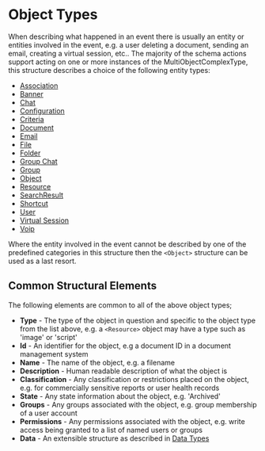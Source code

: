 # Object Types
When describing what happened in an event there is usually an entity or entities involved in the event, e.g. a user deleting a document, sending an email, creating a virtual session, etc.. The majority of the schema actions support acting on one or more instances of the MultiObjectComplexType, this structure describes a choice of the following entity types:

* [Association](./association.md)
* [Banner](./banner.md)
* [Chat](./chat.md)
* [Configuration](./configuration.md)
* [Criteria](./criteria.md)
* [Document](./document.md)
* [Email](./email.md)
* [File](./file.md)
* [Folder](./folder.md)
* [Group Chat](./groupChat.md)
* [Group](./group.md)
* [Object](./object.md)
* [Resource](./resource.md)
* [SearchResult](./searchResult.md)
* [Shortcut](./shortcut.md)
* [User](./user.md)
* [Virtual Session](./virtualSession.md)
* [Voip](./voip.md)

Where the entity involved in the event cannot be described by one of the predefined categories in this structure then the `<Object>` structure can be used as a last resort.

## Common Structural Elements
The following elements are common to all of the above object types;

* **Type** - The type of the object in question and specific to the object type from the list above, e.g. a `<Resource>` object may have a type such as 'image' or 'script'
* **Id** - An identifier for the object, e.g a document ID in a document management system
* **Name** - The name of the object, e.g. a filename
* **Description** - Human readable description of what the object is
* **Classification** - Any classification or restrictions placed on the object, e.g. for commercially sensitive reports or user health records
* **State** - Any state information about the object, e.g. 'Archived' 
* **Groups** - Any groups associated with the object, e.g. group membership of a user account
* **Permissions** - Any permissions associated with the object, e.g. write access being granted to a list of named users or groups
* **Data** - An extensible structure as described in [Data Types](../dataTypes.md)

